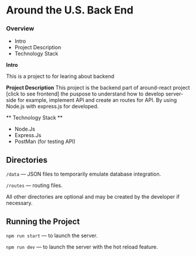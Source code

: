 # Around the U.S. Back End  

### Overview

* Intro
* Project Description
* Technology Stack

**Intro**

This is a project to for learing about backend 

**Project Description**
This project is the backend part of around-react project [click to see frontend] the puspose to understand how to develop server-side for example, implement API and create an routes for API.
By using Node.js with express.js for developed.

** Technology Stack **
* Node.Js
* Express.Js
* PostMan (for testing API)

## Directories  
  
`/data` — JSON files to temporarily emulate database integration.  
  
`/routes` — routing files.  
  
All other directories are optional and may be created by the developer if necessary.   
  
## Running the Project  
  
`npm run start` — to launch the server.  
  
`npm run dev` — to launch the server with the hot reload feature.  



